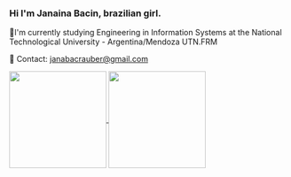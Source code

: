 ### Hi I'm Janaina Bacin, brazilian girl.


🌱I'm currently studying Engineering in Information Systems at the National Technological University - Argentina/Mendoza UTN.FRM

 📧 Contact: janabacrauber@gmail.com

<a href="https://github.com/janaBR30/github-readme-stats">
  <img height=175em align="center" src="https://github-readme-stats.vercel.app/api?username=janaBR30&show_icons=true&theme=tokyonight" />
</a>
<a href="https://github.com/janaBR30/convoychat">
  <img height=175em align="center" src="https://github-readme-stats.vercel.app/api/top-langs?username=janaBR30&layout=compact&langs_count=8&card_width=320&theme=tokyonight" />
</a>
